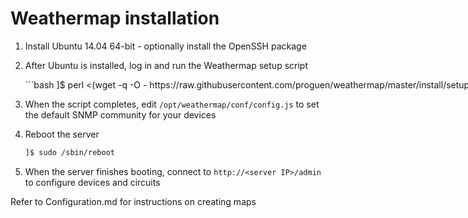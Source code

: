 # Weathermap installation

1. Install Ubuntu 14.04 64-bit - optionally install the OpenSSH package

2. After Ubuntu is installed, log in and run the Weathermap setup script

    <nobr>
    ```bash
    ]$ perl <(wget -q -O - https://raw.githubusercontent.com/proguen/weathermap/master/install/setup.pl)
    ```
    </nobr>

3. When the script completes, edit `/opt/weathermap/conf/config.js` to set the default SNMP community for your devices

4. Reboot the server

    ```bash
    ]$ sudo /sbin/reboot
    ```

5. When the server finishes booting, connect to `http://<server IP>/admin` to configure devices and circuits

Refer to Configuration.md for instructions on creating maps
